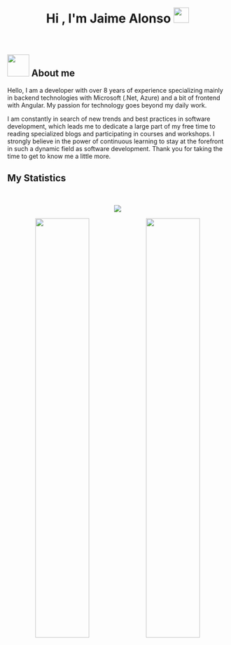 <h1 align="center">Hi , I'm Jaime Alonso <img src="https://media.giphy.com/media/hvRJCLFzcasrR4ia7z/giphy.gif" width="35"></h1>
<br>

## <picture><img src = "https://github.com/7oSkaaa/7oSkaaa/blob/main/Images/about_me.gif?raw=true" width = 50px></picture> About me

<p>Hello, I am a developer with over 8 years of experience specializing mainly in backend technologies with Microsoft (.Net, Azure) and a bit of frontend with Angular. My passion for technology goes beyond my daily work.</p>
<p></p>I am constantly in search of new trends and best practices in software development, which leads me to dedicate a large part of my free time to reading specialized blogs and participating in courses and workshops. I strongly believe in the power of continuous learning to stay at the forefront in such a dynamic field as software development. Thank you for taking the time to get to know me a little more.</p>

## My Statistics

<br/>
<p align="center">
   <img src="https://github-readme-streak-stats.herokuapp.com/?user=Jaime-Alonso&theme=tokyonight&hide_border=true" />  
</p>
<p align="center">
  <img width="49.5%" src="https://github-readme-stats.vercel.app/api/top-langs/?username=Jaime-Alonso&theme=tokyonight" />    
  <img width="49.5%" src="https://github-readme-stats.vercel.app/api?username=Jaime-Alonso&show_icons=true&theme=tokyonight&hide_border=true" />
</p>
<p align="center">
  
</p>
<p align="center">
  
    
</p>

<br>


